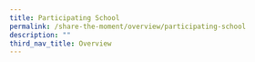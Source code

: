 ```yaml
---
title: Participating School
permalink: /share-the-moment/overview/participating-school
description: ""
third_nav_title: Overview
---
```

